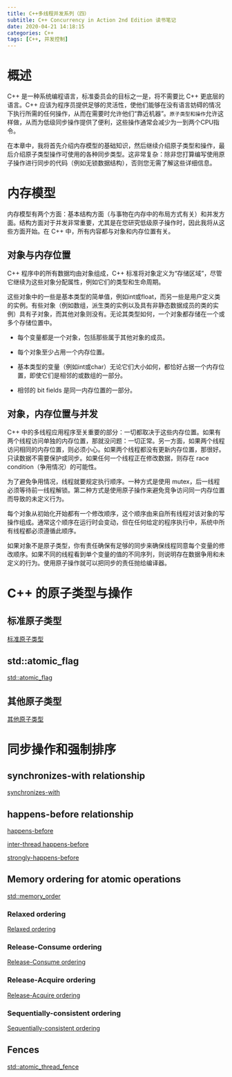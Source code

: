 ```yaml
---
title: C++多线程并发系列（四）
subtitle: C++ Concurrency in Action 2nd Edition 读书笔记
date: 2020-04-21 14:18:15
categories: C++
tags: [C++, 并发控制]
---
```


# 概述

C++ 是一种系统编程语言，标准委员会的目标之一是，将不需要比 C++ 更底层的语言。C++ 应该为程序员提供足够的灵活性，使他们能够在没有语言妨碍的情况下执行所需的任何操作，从而在需要时允许他们“靠近机器”。`原子类型和操作`允许这样做，从而为低级同步操作提供了便利，这些操作通常会减少为一到两个CPU指令。

在本章中，我将首先介绍内存模型的基础知识，然后继续介绍原子类型和操作，最后介绍原子类型操作可使用的各种同步类型。这非常复杂：除非您打算编写使用原子操作进行同步的代码（例如无锁数据结构），否则您无需了解这些详细信息。

# 内存模型

内存模型有两个方面：基本结构方面（与事物在内存中的布局方式有关）和并发方面。结构方面对于并发非常重要，尤其是在您研究低级原子操作时，因此我将从这些方面开始。在 C++ 中，所有内容都与对象和内存位置有关。

## 对象与内存位置

C++ 程序中的所有数据均由对象组成，C++ 标准将对象定义为“存储区域”，尽管它继续为这些对象分配属性，例如它们的类型和生命周期。

这些对象中的一些是基本类型的简单值，例如int或float，而另一些是用户定义类的实例。有些对象（例如数组，派生类的实例以及具有非静态数据成员的类的实例）具有子对象，而其他对象则没有。无论其类型如何，一个对象都存储在一个或多个存储位置中。

* 每个变量都是一个对象，包括那些属于其他对象的成员。

* 每个对象至少占用一个内存位置。

* 基本类型的变量（例如int或char）无论它们大小如何，都恰好占据一个内存位置，即使它们是相邻的或数组的一部分。

* 相邻的 bit fields 是同一内存位置的一部分。

## 对象，内存位置与并发

C++ 中的多线程应用程序至关重要的部分：一切都取决于这些内存位置。如果有两个线程访问单独的内存位置，那就没问题：一切正常。另一方面，如果两个线程访问相同的内存位置，则必须小心。如果两个线程都没有更新内存位置，那很好。只读数据不需要保护或同步。如果任何一个线程正在修改数据，则存在 race condition（争用情况）的可能性。

为了避免争用情况，线程就要规定执行顺序。一种方式是使用 mutex，后一线程必须等待前一线程解锁。第二种方式是使用原子操作来避免竞争访问同一内存位置而导致的未定义行为。

每个对象从初始化开始都有一个修改顺序，这个顺序由来自所有线程对该对象的写操作组成。通常这个顺序在运行时会变动，但在任何给定的程序执行中，系统中所有线程都必须遵循此顺序。

如果对象不是原子类型，你有责任确保有足够的同步来确保线程同意每个变量的修改顺序。如果不同的线程看到单个变量的值的不同序列，则说明存在数据争用和未定义的行为。使用原子操作就可以把同步的责任抛给编译器。

# C++ 的原子类型与操作

## 标准原子类型

[标准原子类型](https://downdemo.gitbook.io/cpp-concurrency-in-action-2ed/4.-c++-nei-cun-mo-xing-he-ji-yu-yuan-zi-lei-xing-de-cao-zuo-the-c++-memory-model-and-operations-on-a/yuan-zi-cao-zuo-he-yuan-zi-lei-xing/biao-zhun-yuan-zi-lei-xing)

## std::atomic_flag

[std::atomic_flag](https://downdemo.gitbook.io/cpp-concurrency-in-action-2ed/4.-c++-nei-cun-mo-xing-he-ji-yu-yuan-zi-lei-xing-de-cao-zuo-the-c++-memory-model-and-operations-on-a/yuan-zi-cao-zuo-he-yuan-zi-lei-xing/std-atomic_flag)

## 其他原子类型

[其他原子类型](https://downdemo.gitbook.io/cpp-concurrency-in-action-2ed/4.-c++-nei-cun-mo-xing-he-ji-yu-yuan-zi-lei-xing-de-cao-zuo-the-c++-memory-model-and-operations-on-a/yuan-zi-cao-zuo-he-yuan-zi-lei-xing/qi-ta-yuan-zi-lei-xing)

# 同步操作和强制排序

## synchronizes-with relationship

[synchronizes-with](https://downdemo.gitbook.io/cpp-concurrency-in-action-2ed/4.-c++-nei-cun-mo-xing-he-ji-yu-yuan-zi-lei-xing-de-cao-zuo-the-c++-memory-model-and-operations-on-a/tong-bu-cao-zuo-he-qiang-zhi-pai-xu-enforced-ordering/synchronizes-with)

## happens-before relationship

[happens-before](https://downdemo.gitbook.io/cpp-concurrency-in-action-2ed/4.-c++-nei-cun-mo-xing-he-ji-yu-yuan-zi-lei-xing-de-cao-zuo-the-c++-memory-model-and-operations-on-a/tong-bu-cao-zuo-he-qiang-zhi-pai-xu-enforced-ordering/happens-before)

[inter-thread happens-before](https://downdemo.gitbook.io/cpp-concurrency-in-action-2ed/4.-c++-nei-cun-mo-xing-he-ji-yu-yuan-zi-lei-xing-de-cao-zuo-the-c++-memory-model-and-operations-on-a/tong-bu-cao-zuo-he-qiang-zhi-pai-xu-enforced-ordering/inter-thread-happens-before)

[strongly-happens-before](https://downdemo.gitbook.io/cpp-concurrency-in-action-2ed/4.-c++-nei-cun-mo-xing-he-ji-yu-yuan-zi-lei-xing-de-cao-zuo-the-c++-memory-model-and-operations-on-a/tong-bu-cao-zuo-he-qiang-zhi-pai-xu-enforced-ordering/strongly-happens-before)

## Memory ordering for atomic operations

[std::memory_order](https://downdemo.gitbook.io/cpp-concurrency-in-action-2ed/4.-c++-nei-cun-mo-xing-he-ji-yu-yuan-zi-lei-xing-de-cao-zuo-the-c++-memory-model-and-operations-on-a/tong-bu-cao-zuo-he-qiang-zhi-pai-xu-enforced-ordering/std-memory_order)

### Relaxed ordering

[Relaxed ordering](https://downdemo.gitbook.io/cpp-concurrency-in-action-2ed/4.-c++-nei-cun-mo-xing-he-ji-yu-yuan-zi-lei-xing-de-cao-zuo-the-c++-memory-model-and-operations-on-a/tong-bu-cao-zuo-he-qiang-zhi-pai-xu-enforced-ordering/std-memory_order/relaxed-ordering)

### Release-Consume ordering

[Release-Consume ordering](https://downdemo.gitbook.io/cpp-concurrency-in-action-2ed/4.-c++-nei-cun-mo-xing-he-ji-yu-yuan-zi-lei-xing-de-cao-zuo-the-c++-memory-model-and-operations-on-a/tong-bu-cao-zuo-he-qiang-zhi-pai-xu-enforced-ordering/std-memory_order/release-consume-ordering)

### Release-Acquire ordering

[Release-Acquire ordering](https://downdemo.gitbook.io/cpp-concurrency-in-action-2ed/4.-c++-nei-cun-mo-xing-he-ji-yu-yuan-zi-lei-xing-de-cao-zuo-the-c++-memory-model-and-operations-on-a/tong-bu-cao-zuo-he-qiang-zhi-pai-xu-enforced-ordering/std-memory_order/release-acquire-ordering)

### Sequentially-consistent ordering

[Sequentially-consistent ordering](https://downdemo.gitbook.io/cpp-concurrency-in-action-2ed/4.-c++-nei-cun-mo-xing-he-ji-yu-yuan-zi-lei-xing-de-cao-zuo-the-c++-memory-model-and-operations-on-a/tong-bu-cao-zuo-he-qiang-zhi-pai-xu-enforced-ordering/std-memory_order/sequentially-consistent-ordering)

## Fences

[std::atomic_thread_fence](https://downdemo.gitbook.io/cpp-concurrency-in-action-2ed/4.-c++-nei-cun-mo-xing-he-ji-yu-yuan-zi-lei-xing-de-cao-zuo-the-c++-memory-model-and-operations-on-a/tong-bu-cao-zuo-he-qiang-zhi-pai-xu-enforced-ordering/std-atomic_thread_fence)